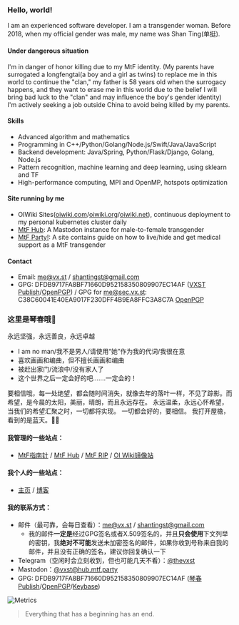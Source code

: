 ### Hello, world!

I am an experienced software developer. 
I am a transgender woman. Before 2018, when my official gender was male, my name was Shan Ting(单挺).

#### Under dangerous situation

I'm in danger of honor killing due to my MtF identity. 
(My parents have surrogated a longfengtai(a boy and a girl as twins) to replace me in this world 
to continue the "clan," my father is 58 years old when the surrogacy happens, 
and they want to erase me in this world due to the belief 
I will bring bad luck to the "clan" and may influence the boy's gender identity)
I'm actively seeking a job outside China to avoid being killed by my parents.

#### Skills
 * Advanced algorithm and mathematics
 * Programming in C++/Python/Golang/Node.js/Swift/Java/JavaScript
 * Backend development: Java/Spring, Python/Flask/Django, Golang, Node.js
 * Pattern recognition, machine learning and deep learning, using sklearn and TF
 * High-performance computing, MPI and OpenMP, hotspots optimization

#### Site running by me
 * OIWiki Sites([oiwiki.com](https://oiwiki.com)/[oiwiki.org](https://oiwiki.org)/[oiwiki.net](https://oiwiki.net)), continuous deployment to my personal kubernetes cluster daily
 * [MtF Hub](https://hub.mtf.party): A Mastodon instance for male-to-female transgender
 * [MtF Party!](https://mtf.party): A site contains guide on how to live/hide and get medical support as a MtF transgender

#### Contact

 * Email: me@vx.st / shantingst@gmail.com
 * GPG: DFDB9717FA8BF71660D952158350809907EC14AF ([VXST Publish](https://vx.st/07EC14AF.asc)/[OpenPGP](https://keys.openpgp.org/vks/v1/by-fingerprint/DFDB9717FA8BF71660D952158350809907EC14AF)) / GPG for me@sec.vx.st: C38C60041E40EA9017F230DFF4B9EA8FFC3A8C7A [OpenPGP](https://keys.openpgp.org/vks/v1/by-fingerprint/C38C60041E40EA9017F230DFF4B9EA8FFC3A8C7A)


### 这里是琴春哦👋

永远坚强，永远善良，永远卓越

 * I am no man/我不是男人/请使用“她”作为我的代词/我很在意
 * 喜欢画画和编曲，但不擅长画画和编曲
 * 被赶出家门/流浪中/没有家人了
 * 这个世界之后一定会好的吧.......一定会的！

要相信哦，每一处绝望，都会随时间消失，就像去年的落叶一样，不见了踪影。而希望，是今晨的太阳，美丽，晴朗，而且永远存在。
永远温柔，永远心怀希望，当我们的希望汇聚之时，一切都将实现。
一切都会好的，要相信。
我打开屋檐，看到的是蓝天。🏳️‍⚧️

#### 我管理的一些站点：
 * [MtF指南针](https://mtf.party) / [MtF Hub](https://hub.mtf.party) / [MtF RIP](https://mtf.rip) / [OI Wiki镜像站](https://oiwiki.com)

#### 我个人的一些站点：
 * [主页](https://vx.st) / [博客](https://blog.vx.st)

#### 我的联系方式：
 * 邮件（最可靠，会每日查看）：me@vx.st / shantingst@gmail.com
   * 我的邮件**一定是**经过GPG签名或者X.509签名的，并且**只会使用**下文列举的密钥，我**绝对不可能**发送未加密签名的邮件，如果你收到号称来自我的邮件，并且没有正确的签名，建议你回复确认一下
 * Telegram（空闲时会立刻收到，但也可能几天不看）：[@thevxst](https://t.me/thevxst)
 * Mastodon：[@vxst@hub.mtf.party](https://hub.mtf.party/@vxst)
 * GPG: DFDB9717FA8BF71660D952158350809907EC14AF ([琴春Publish](https://vx.st/07EC14AF.asc)/[OpenPGP](https://keys.openpgp.org/vks/v1/by-fingerprint/DFDB9717FA8BF71660D952158350809907EC14AF)/[Keybase](https://keybase.io/vxst/pgp_keys.asc?fingerprint=dfdb9717fa8bf71660d952158350809907ec14af))

![Metrics](https://metrics.lecoq.io/vxst?template=terminal&base.indepth=false&config.timezone=Asia%2FSingapore)
> Everything that has a beginning has an end.
